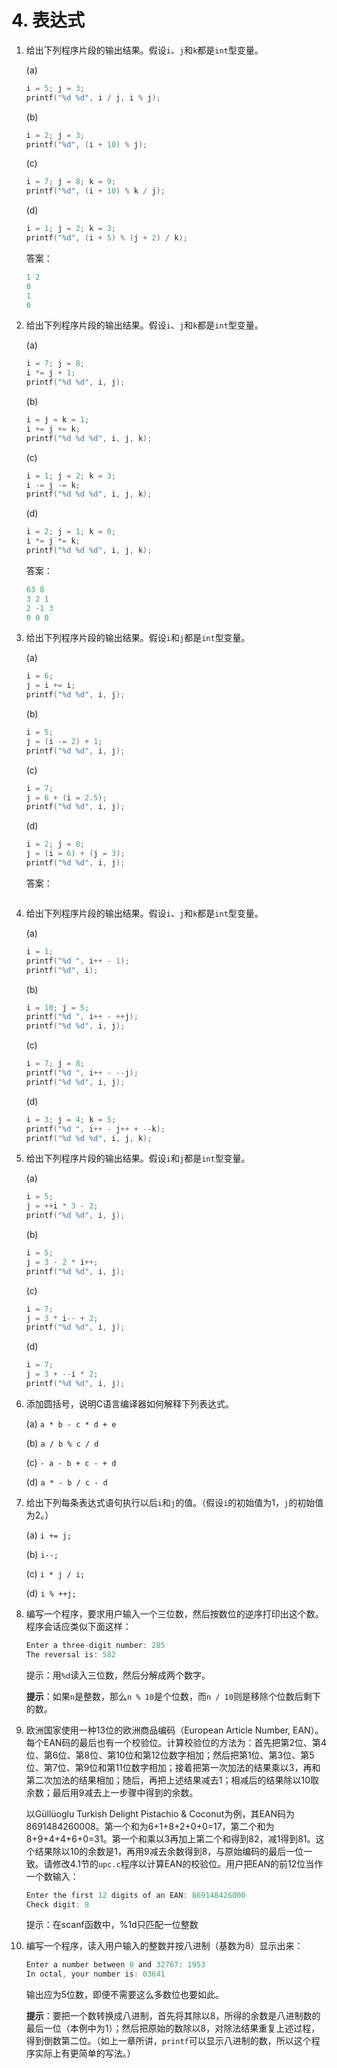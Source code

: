 # 4. 表达式

 1. 给出下列程序片段的输出结果。假设`i`、`j`和`k`都是`int`型变量。

    (a) 

    ```c
    i = 5; j = 3;
    printf("%d %d", i / j, i % j);
    ```

    (b)

    ```c
    i = 2; j = 3;
    printf("%d", (i + 10) % j);
    ```

    (c)

    ```c
    i = 7; j = 8; k = 9;
    printf("%d", (i + 10) % k / j);
    ```

    (d)

    ```c
    i = 1; j = 2; k = 3;
    printf("%d", (i + 5) % (j + 2) / k);
    ```

    答案：

    ```c
    1 2
    0
    1
    0
    ```

 2. 给出下列程序片段的输出结果。假设`i`、`j`和`k`都是`int`型变量。

    (a)

    ```c
    i = 7; j = 8;
    i *= j + 1;
    printf("%d %d", i, j);
    ```

    (b)

    ```c
    i = j = k = 1;
    i += j += k;
    printf("%d %d %d", i, j, k);
    ```

    (c)

    ```c
    i = 1; j = 2; k = 3;
    i -= j -= k;
    printf("%d %d %d", i, j, k);
    ```

    (d)

    ```c
    i = 2; j = 1; k = 0;
    i *= j *= k;
    printf("%d %d %d", i, j, k);
    ```

    答案：

    ```c
    63 8
    3 2 1
    2 -1 3
    0 0 0
    ```

3. 给出下列程序片段的输出结果。假设`i`和`j`都是`int`型变量。

   (a)

   ```c
   i = 6;
   j = i += i;
   printf("%d %d", i, j);
   ```

   (b)

   ```c
   i = 5;
   j = (i -= 2) + 1;
   printf("%d %d", i, j);
   ```

   (c)

   ```c
   i = 7;
   j = 6 + (i = 2.5);
   printf("%d %d", i, j);
   ```

   (d)

   ```c
   i = 2; j = 8;
   j = (i = 6) + (j = 3);
   printf("%d %d", i, j);
   ```

   答案：

   ```c
   
   ```

   

4. 给出下列程序片段的输出结果。假设`i`、`j`和`k`都是`int`型变量。

   (a)

   ```c
   i = 1;
   printf("%d ", i++ - 1);
   printf("%d", i);
   ```

   (b)

   ```c
   i = 10; j = 5;
   printf("%d ", i++ - ++j);
   printf("%d %d", i, j);
   ```

   (c)

   ```c
   i = 7; j = 8;
   printf("%d ", i++ - --j);
   printf("%d %d", i, j);
   ```

   (d)

   ```c
   i = 3; j = 4; k = 5;
   printf("%d ", i++ - j++ + --k);
   printf("%d %d %d", i, j, k);
   ```

5. 给出下列程序片段的输出结果。假设`i`和`j`都是`int`型变量。

   (a)

   ```c
   i = 5;
   j = ++i * 3 - 2;
   printf("%d %d", i, j);
   ```

   (b)

   ```c
   i = 5;
   j = 3 - 2 * i++;
   printf("%d %d", i, j);
   ```

   (c)

   ```c
   i = 7;
   j = 3 * i-- + 2;
   printf("%d %d", i, j);
   ```

   (d)

   ```c
   i = 7;
   j = 3 + --i * 2;
   printf("%d %d", i, j);
   ```

6. 添加圆括号，说明C语言编译器如何解释下列表达式。

   (a) `a * b - c * d + e`

   (b) `a / b % c / d`

   (c) `- a - b + c - + d`

   (d) `a * - b / c - d`

7. 给出下列每条表达式语句执行以后`i`和`j`的值。（假设`i`的初始值为1，`j`的初始值为2。）

   (a) `i += j;`

   (b) `i--;`

   (c) `i * j / i;`

   (d) `i % ++j;`

8. 编写一个程序，要求用户输入一个三位数，然后按数位的逆序打印出这个数。程序会话应类似下面这样：

   ```c
   Enter a three-digit number: 285
   The reversal is: 582
   ```

   提示：用`%d`读入三位数，然后分解成两个数字。

   **提示**：如果`n`是整数，那么`n % 10`是个位数，而`n / 10`则是移除个位数后剩下的数。

9. 欧洲国家使用一种13位的欧洲商品编码（European Article Number, EAN）。每个EAN码的最后也有一个校验位。计算校验位的方法为：首先把第2位、第4位、第6位、第8位、第10位和第12位数字相加；然后把第1位、第3位、第5位、第7位、第9位和第11位数字相加；接着把第一次加法的结果乘以3，再和第二次加法的结果相加；随后，再把上述结果减去1；相减后的结果除以10取余数；最后用9减去上一步骤中得到的余数。

   以Güllüoglu Turkish Delight Pistachio & Coconut为例，其EAN码为8691484260008。第一个和为6+1+8+2+0+0=17，第二个和为8+9+4+4+6+0=31。第一个和乘以3再加上第二个和得到82，减1得到81。这个结果除以10的余数是1，再用9减去余数得到8，与原始编码的最后一位一致。请修改4.1节的`upc.c`程序以计算EAN的校验位。用户把EAN的前12位当作一个数输入：

   ```c
   Enter the first 12 digits of an EAN: 869148426000
   Check digit: 8
   ```

   提示：在scanf函数中，%1d只匹配一位整数

10. 编写一个程序，读入用户输入的整数并按八进制（基数为8）显示出来：

    ```c
    Enter a number between 0 and 32767: 1953
    In octal, your number is: 03641
    ```

    输出应为5位数，即便不需要这么多数位也要如此。

    **提示**：要把一个数转换成八进制，首先将其除以8，所得的余数是八进制数的最后一位（本例中为1）；然后把原始的数除以8，对除法结果重复上述过程，得到倒数第二位。（如上一章所讲，`printf`可以显示八进制的数，所以这个程序实际上有更简单的写法。）

